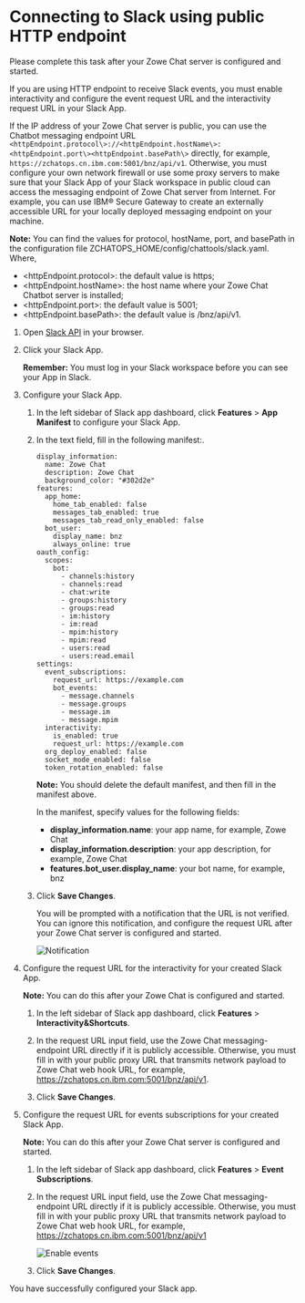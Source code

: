 # Connecting to Slack using public HTTP endpoint

Please complete this task after your Zowe Chat server is configured and started.

If you are using HTTP endpoint to receive Slack events, you must enable interactivity and configure the event request URL and the interactivity request URL in your Slack App.

If the IP address of your Zowe Chat server is public, you can use the Chatbot messaging endpoint URL `<httpEndpoint.protocol\>://<httpEndpoint.hostName\>:<httpEndpoint.port\><httpEndpoint.basePath\>` directly, for example, `https://zchatops.cn.ibm.com:5001/bnz/api/v1`. Otherwise, you must configure your own network firewall or use some proxy servers to make sure that your Slack App of your Slack workspace in public cloud can access the messaging endpoint of Zowe Chat server from Internet. For example, you can use IBM® Secure Gateway to create an externally accessible URL for your locally deployed messaging endpoint on your machine.

**Note:** You can find the values for protocol, hostName, port, and basePath in the configuration file ZCHATOPS\_HOME/config/chattools/slack.yaml. Where,

-   <httpEndpoint.protocol\>: the default value is https;
-   <httpEndpoint.hostName\>: the host name where your Zowe Chat Chatbot server is installed;
-   <httpEndpoint.port\>: the default value is 5001;
-   <httpEndpoint.basePath\>: the default value is /bnz/api/v1.

1.  Open [Slack API](https://api.slack.com/apps) in your browser.

2.  Click your Slack App.

    **Remember:** You must log in your Slack workspace before you can see your App in Slack.

3.  Configure your Slack App.

    1.  In the left sidebar of Slack app dashboard, click **Features** \> **App Manifest** to configure your Slack App.

    2.  In the text field, fill in the following manifest:.

        ```
        display_information:
          name: Zowe Chat
          description: Zowe Chat
          background_color: "#302d2e"
        features:
          app_home:
            home_tab_enabled: false
            messages_tab_enabled: true
            messages_tab_read_only_enabled: false
          bot_user:
            display_name: bnz
            always_online: true
        oauth_config:
          scopes:
            bot:
              - channels:history
              - channels:read
              - chat:write
              - groups:history
              - groups:read
              - im:history
              - im:read
              - mpim:history
              - mpim:read
              - users:read
              - users:read.email
        settings:
          event_subscriptions:
            request_url: https://example.com
            bot_events:
              - message.channels
              - message.groups
              - message.im
              - message.mpim
          interactivity:
            is_enabled: true
            request_url: https://example.com
          org_deploy_enabled: false
          socket_mode_enabled: false
          token_rotation_enabled: false
        ```

        **Note:** You should delete the default manifest, and then fill in the manifest above.

        In the manifest, specify values for the following fields:

        -   **display\_information.name**: your app name, for example, Zowe Chat
        -   **display\_information.description**: your app description, for example, Zowe Chat
        -   **features.bot\_user.display\_name**: your bot name, for example, bnz
    3.  Click **Save Changes**.

        You will be prompted with a notification that the URL is not verified. You can ignore this notification, and configure the request URL after your Zowe Chat server is configured and started.

        ![](bnz_slack_notification.png "Notification")

4.  Configure the request URL for the interactivity for your created Slack App.

    **Note:** You can do this after your Zowe Chat is configured and started.

    1.  In the left sidebar of Slack app dashboard, click **Features** \> **Interactivity&Shortcuts**.

    2.  In the request URL input field, use the Zowe Chat messaging-endpoint URL directly if it is publicly accessible. Otherwise, you must fill in with your public proxy URL that transmits network payload to Zowe Chat web hook URL, for example, https://zchatops.cn.ibm.com:5001/bnz/api/v1.

    3.  Click **Save Changes**.

5.  Configure the request URL for events subscriptions for your created Slack App.

    **Note:** You can do this after your Zowe Chat server is configured and started.

    1.  In the left sidebar of Slack app dashboard, click **Features** \> **Event Subscriptions**.

    2.  In the request URL input field, use the Zowe Chat messaging-endpoint URL directly if it is publicly accessible. Otherwise, you must fill in with your public proxy URL that transmits network payload to Zowe Chat web hook URL, for example, https://zchatops.cn.ibm.com:5001/bnz/api/v1

        ![](bnz_slack_enableevents.png "Enable events")

    3.  Click **Save Changes**.


You have successfully configured your Slack app.

